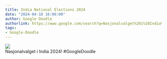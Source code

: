 ```yaml
---
title: India National Elections 2024
date: "2024-04-18 16:00:00"
author: Google Doodle
authorlink: https://www.google.com/search?q=Nasjonalvalget%20i%20India%202024
tags:
- Google-Doodle
---
```

<img src="https://www.google.com/logos/doodles/2024/temp-india-national-elections-2024-6753651837110484.4-l.png" referrerpolicy="no-referrer"><br>Nasjonalvalget i India 2024! #GoogleDoodle